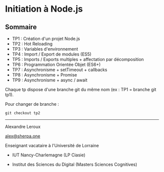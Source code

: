 # Initiation à Node.js

## Sommaire

- TP1 : Création d'un projet Node.js
- TP2 : Hot Reloading
- TP3 : Variables d'environnement
- TP4 : Import / Export de modules (ES5)
- TP5 : Imports / Exports multiples + affectation par décomposition
- TP6 : Programmation Orientée Objet (ES6+)
- TP7 : Asynchronisme + setTimeout + callbacks
- TP8 : Asynchronisme + Promise
- TP9 : Asynchronisme + async / await

Chaque tp dispose d'une branche git du même nom (ex : TP1 = branche git tp1).

Pour changer de branche :

```
git checkout tp2
```

---

Alexandre Leroux

alex@sherpa.one

Enseignant vacataire à l'Université de Lorraine

- IUT Nancy-Charlemagne (LP Ciasie)

- Institut des Sciences du Digital (Masters Sciences Cognitives)
